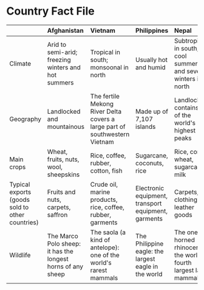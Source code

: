 # Country Fact File

|                                                 | Afghanistan                                                 | Vietnam                                                                    | Philippines                                          | Nepal                                                             |
|:------------------------------------------------|:------------------------------------------------------------|:---------------------------------------------------------------------------|:-----------------------------------------------------|:------------------------------------------------------------------|
| Climate                                         | Arid to semi-arid; freezing winters and hot summers         | Tropical in south; monsoonal in north                                      | Usually hot and humid                                | Subtropical in south; cool summers and severe winters in north    |
| Geography                                       | Landlocked and mountainous                                  | The fertile Mekong River Delta covers a large part of southwestern Vietnam | Made up of 7,107 islands                             | Landlocked; contains 8 of the world's 10 highest peaks            |
| Main crops                                      | Wheat, fruits, nuts, wool, sheepskins                       | Rice, coffee, rubber, cotton, fish                                         | Sugarcane, coconuts, rice                            | Rice, corn, wheat, sugarcane, milk                                |
| Typical exports (goods sold to other countries) | Fruits and nuts, carpets, saffron                           | Crude oil, marine products, rice, coffee, rubber, garments                 | Electronic equipment, transport equipment, garments  | Carpets, clothing, leather goods                                  |
| Wildlife                                        | The Marco Polo sheep: it has the longest horns of any sheep | The saola (a kind of antelope): one of the world's rarest mammals          | The Philippine eagle: the largest eagle in the world | The one-horned rhinoceros: the world's fourth largest land mammal |
